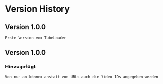# Version History
## Version 1.0.0
    Erste Version von TubeLoader
## Version 1.0.0
### Hinzugefügt
    Von nun an können anstatt von URLs auch die Video IDs angegeben werden 
